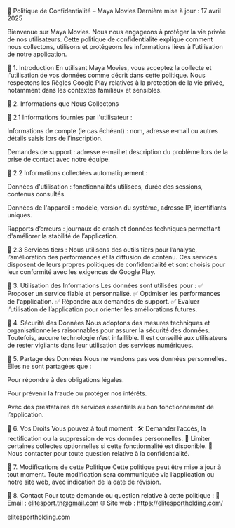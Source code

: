 📜 Politique de Confidentialité – Maya Movies
Dernière mise à jour : 17 avril 2025

Bienvenue sur Maya Movies.
Nous nous engageons à protéger la vie privée de nos utilisateurs. Cette politique de confidentialité explique comment nous collectons, utilisons et protégeons les informations liées à l’utilisation de notre application.

🔹 1. Introduction
En utilisant Maya Movies, vous acceptez la collecte et l'utilisation de vos données comme décrit dans cette politique.
Nous respectons les Règles Google Play relatives à la protection de la vie privée, notamment dans les contextes familiaux et sensibles.

🔹 2. Informations que Nous Collectons

📌 2.1 Informations fournies par l'utilisateur :

Informations de compte (le cas échéant) : nom, adresse e-mail ou autres détails saisis lors de l’inscription.

Demandes de support : adresse e-mail et description du problème lors de la prise de contact avec notre équipe.

📌 2.2 Informations collectées automatiquement :

Données d'utilisation : fonctionnalités utilisées, durée des sessions, contenus consultés.

Données de l'appareil : modèle, version du système, adresse IP, identifiants uniques.

Rapports d’erreurs : journaux de crash et données techniques permettant d'améliorer la stabilité de l’application.

📌 2.3 Services tiers :
Nous utilisons des outils tiers pour l’analyse, l’amélioration des performances et la diffusion de contenu. Ces services disposent de leurs propres politiques de confidentialité et sont choisis pour leur conformité avec les exigences de Google Play.

🔹 3. Utilisation des Informations
Les données sont utilisées pour :
✅ Proposer un service fiable et personnalisé.
✅ Optimiser les performances de l'application.
✅ Répondre aux demandes de support.
✅ Évaluer l’utilisation de l’application pour orienter les améliorations futures.

🔹 4. Sécurité des Données
Nous adoptons des mesures techniques et organisationnelles raisonnables pour assurer la sécurité des données.
Toutefois, aucune technologie n’est infaillible. Il est conseillé aux utilisateurs de rester vigilants dans leur utilisation des services numériques.

🔹 5. Partage des Données
Nous ne vendons pas vos données personnelles. Elles ne sont partagées que :

Pour répondre à des obligations légales.

Pour prévenir la fraude ou protéger nos intérêts.

Avec des prestataires de services essentiels au bon fonctionnement de l’application.

🔹 6. Vos Droits
Vous pouvez à tout moment :
🛠 Demander l’accès, la rectification ou la suppression de vos données personnelles.
🚫 Limiter certaines collectes optionnelles si cette fonctionnalité est disponible.
📩 Nous contacter pour toute question relative à la confidentialité.

🔹 7. Modifications de cette Politique
Cette politique peut être mise à jour à tout moment. Toute modification sera communiquée via l’application ou notre site web, avec indication de la date de révision.

🔹 8. Contact
Pour toute demande ou question relative à cette politique :
📧 Email : elitesport.tn@gmail.com
🌐 Site web : https://elitesportholding.com/

elitesportholding.com
